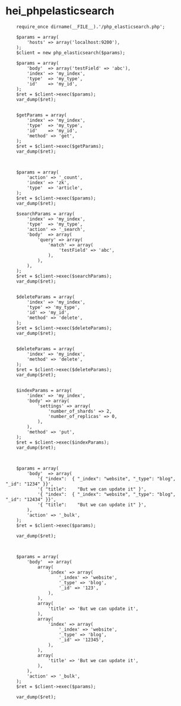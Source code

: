# hei_phpelasticsearch

        
        require_once dirname(__FILE__).'/php_elasticsearch.php';
        
        $params = array(
        	'hosts' => array('localhost:9200'),
        );
        $client = new php_elasticsearch($params);
        
        $params = array(
        	'body'  => array('testField' => 'abc'),
        	'index' => 'my_index',
        	'type'  => 'my_type',
        	'id'    => 'my_id',
        );
        $ret = $client->exec($params);
        var_dump($ret);
        
        
        $getParams = array(
        	'index' => 'my_index',
        	'type'  => 'my_type',
        	'id'    => 'my_id',
        	'method' => 'get',
        );
        $ret = $client->exec($getParams);
        var_dump($ret);
        
        
        
        $params = array(
            'action' => '_count',
            'index' => 'zk',
            'type'  => 'article',
        );
        $ret = $client->exec($params);
        var_dump($ret);
        
        $searchParams = array(
        	'index' => 'my_index',
        	'type'  => 'my_type',
        	'action' => '_search',
        	'body'  => array(
        		'query' => array(
        			'match' => array(
        				'testField' => 'abc',
        			),
        		),
        	),
        );
        $ret = $client->exec($searchParams);
        var_dump($ret);
        
        
        $deleteParams = array(
        	'index' => 'my_index',
        	'type' => 'my_type',
        	'id' => 'my_id',
        	'method' => 'delete',
        );
        $ret = $client->exec($deleteParams);
        var_dump($ret);
        
        
        $deleteParams = array(
        	'index' => 'my_index',
        	'method' => 'delete',
        );
        $ret = $client->exec($deleteParams);
        var_dump($ret);
        
        
        $indexParams = array(
        	'index' => 'my_index',
        	'body' => array(
        		'settings' => array(
        			'number_of_shards' => 2,
        			'number_of_replicas' => 0,
        		),
        	),
        	'method' => 'put',
        );
        $ret = $client->exec($indexParams);
        var_dump($ret);



        $params = array(
            'body'  => array(
                '{ "index":  { "_index": "website", "_type": "blog", "_id": "1234" }}',
                '{ "title":    "But we can update it" }',
                '{ "index":  { "_index": "website", "_type": "blog", "_id": "12434" }}',
                '{ "title":    "But we can update it" }',
            ),
            'action' => '_bulk',
        );
        $ret = $client->exec($params);
        
        var_dump($ret);
        
        
        
        $params = array(
            'body'  => array(
                array(
                    'index' => array(
                        '_index' => 'website',
                        '_type' => 'blog',
                        '_id' => '123',
                    ),
                ),
                array(
                    'title' => 'But we can update it',
                ),
                array(
                    'index' => array(
                        '_index' => 'website',
                        '_type' => 'blog',
                        '_id' => '12345',
                    ),
                ),
                array(
                    'title' => 'But we can update it',
                ),
            ),
            'action' => '_bulk',
        );
        $ret = $client->exec($params);
        
        var_dump($ret);
